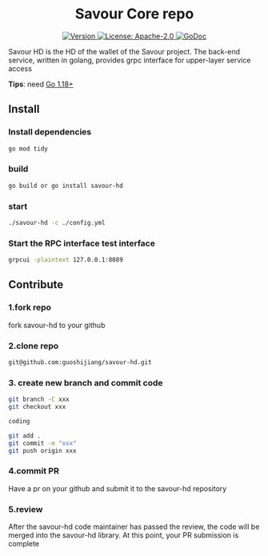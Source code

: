 <!--
parent:
  order: false
-->

<div align="center">
  <h1> Savour Core repo </h1>
</div>

<div align="center">
  <a href="https://github.com/SavourDao/savour-hd/releases/latest">
    <img alt="Version" src="https://img.shields.io/github/tag/SavourDao/savour-core.svg" />
  </a>
  <a href="https://github.com/SavourDao/savour-hd/blob/main/LICENSE">
    <img alt="License: Apache-2.0" src="https://img.shields.io/github/license/SavourDao/savour-core.svg" />
  </a>
  <a href="https://pkg.go.dev/github.com/SavourDao/savour-hd">
    <img alt="GoDoc" src="https://godoc.org/github.com/SavourDao/savour-hd?status.svg" />
  </a>
</div>

Savour HD is the HD of the wallet of the Savour project. The back-end service, written in golang, provides grpc interface for upper-layer service access

**Tips**: need [Go 1.18+](https://golang.org/dl/)

## Install

### Install dependencies
```bash
go mod tidy
```
### build
```bash
go build or go install savour-hd
```

### start 
```bash
./savour-hd -c ./config.yml
```

### Start the RPC interface test interface

```bash
grpcui -plaintext 127.0.0.1:8089
```

## Contribute

### 1.fork repo

fork savour-hd to your github

### 2.clone repo

```bash
git@github.com:guoshijiang/savour-hd.git
```

### 3. create new branch and commit code

```bash
git branch -C xxx
git checkout xxx

coding

git add .
git commit -m "xxx"
git push origin xxx
```

### 4.commit PR

Have a pr on your github and submit it to the savour-hd repository

### 5.review 

After the savour-hd code maintainer has passed the review, the code will be merged into the savour-hd library. At this point, your PR submission is complete
